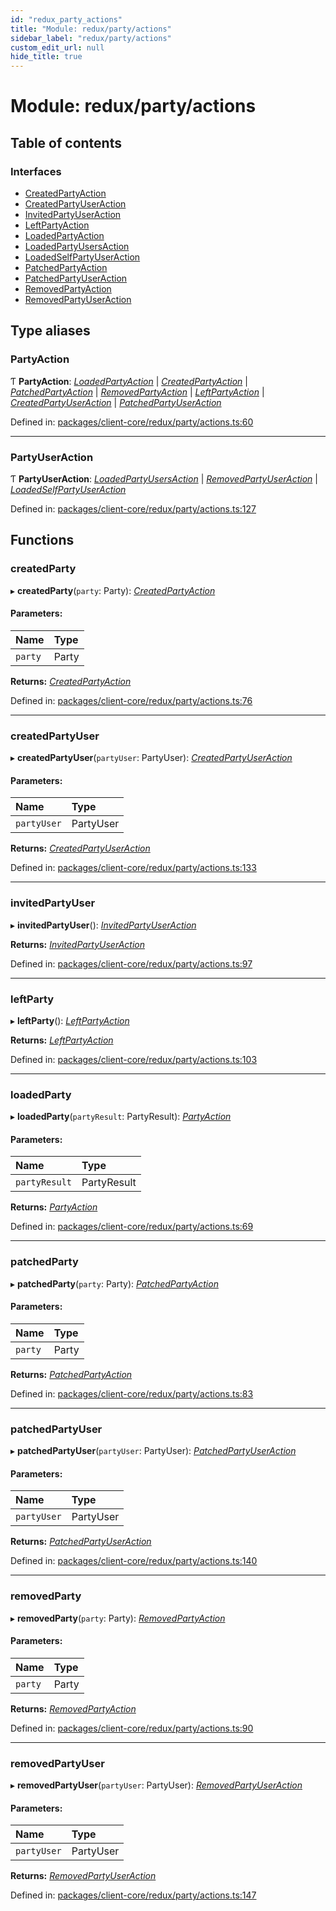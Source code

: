 ```yaml
---
id: "redux_party_actions"
title: "Module: redux/party/actions"
sidebar_label: "redux/party/actions"
custom_edit_url: null
hide_title: true
---
```


# Module: redux/party/actions

## Table of contents

### Interfaces

- [CreatedPartyAction](../interfaces/redux_party_actions.createdpartyaction.md)
- [CreatedPartyUserAction](../interfaces/redux_party_actions.createdpartyuseraction.md)
- [InvitedPartyUserAction](../interfaces/redux_party_actions.invitedpartyuseraction.md)
- [LeftPartyAction](../interfaces/redux_party_actions.leftpartyaction.md)
- [LoadedPartyAction](../interfaces/redux_party_actions.loadedpartyaction.md)
- [LoadedPartyUsersAction](../interfaces/redux_party_actions.loadedpartyusersaction.md)
- [LoadedSelfPartyUserAction](../interfaces/redux_party_actions.loadedselfpartyuseraction.md)
- [PatchedPartyAction](../interfaces/redux_party_actions.patchedpartyaction.md)
- [PatchedPartyUserAction](../interfaces/redux_party_actions.patchedpartyuseraction.md)
- [RemovedPartyAction](../interfaces/redux_party_actions.removedpartyaction.md)
- [RemovedPartyUserAction](../interfaces/redux_party_actions.removedpartyuseraction.md)

## Type aliases

### PartyAction

Ƭ **PartyAction**: [*LoadedPartyAction*](../interfaces/redux_party_actions.loadedpartyaction.md) \| [*CreatedPartyAction*](../interfaces/redux_party_actions.createdpartyaction.md) \| [*PatchedPartyAction*](../interfaces/redux_party_actions.patchedpartyaction.md) \| [*RemovedPartyAction*](../interfaces/redux_party_actions.removedpartyaction.md) \| [*LeftPartyAction*](../interfaces/redux_party_actions.leftpartyaction.md) \| [*CreatedPartyUserAction*](../interfaces/redux_party_actions.createdpartyuseraction.md) \| [*PatchedPartyUserAction*](../interfaces/redux_party_actions.patchedpartyuseraction.md)

Defined in: [packages/client-core/redux/party/actions.ts:60](https://github.com/xr3ngine/xr3ngine/blob/56376a778/packages/client-core/redux/party/actions.ts#L60)

___

### PartyUserAction

Ƭ **PartyUserAction**: [*LoadedPartyUsersAction*](../interfaces/redux_party_actions.loadedpartyusersaction.md) \| [*RemovedPartyUserAction*](../interfaces/redux_party_actions.removedpartyuseraction.md) \| [*LoadedSelfPartyUserAction*](../interfaces/redux_party_actions.loadedselfpartyuseraction.md)

Defined in: [packages/client-core/redux/party/actions.ts:127](https://github.com/xr3ngine/xr3ngine/blob/56376a778/packages/client-core/redux/party/actions.ts#L127)

## Functions

### createdParty

▸ **createdParty**(`party`: Party): [*CreatedPartyAction*](../interfaces/redux_party_actions.createdpartyaction.md)

#### Parameters:

Name | Type |
:------ | :------ |
`party` | Party |

**Returns:** [*CreatedPartyAction*](../interfaces/redux_party_actions.createdpartyaction.md)

Defined in: [packages/client-core/redux/party/actions.ts:76](https://github.com/xr3ngine/xr3ngine/blob/56376a778/packages/client-core/redux/party/actions.ts#L76)

___

### createdPartyUser

▸ **createdPartyUser**(`partyUser`: PartyUser): [*CreatedPartyUserAction*](../interfaces/redux_party_actions.createdpartyuseraction.md)

#### Parameters:

Name | Type |
:------ | :------ |
`partyUser` | PartyUser |

**Returns:** [*CreatedPartyUserAction*](../interfaces/redux_party_actions.createdpartyuseraction.md)

Defined in: [packages/client-core/redux/party/actions.ts:133](https://github.com/xr3ngine/xr3ngine/blob/56376a778/packages/client-core/redux/party/actions.ts#L133)

___

### invitedPartyUser

▸ **invitedPartyUser**(): [*InvitedPartyUserAction*](../interfaces/redux_party_actions.invitedpartyuseraction.md)

**Returns:** [*InvitedPartyUserAction*](../interfaces/redux_party_actions.invitedpartyuseraction.md)

Defined in: [packages/client-core/redux/party/actions.ts:97](https://github.com/xr3ngine/xr3ngine/blob/56376a778/packages/client-core/redux/party/actions.ts#L97)

___

### leftParty

▸ **leftParty**(): [*LeftPartyAction*](../interfaces/redux_party_actions.leftpartyaction.md)

**Returns:** [*LeftPartyAction*](../interfaces/redux_party_actions.leftpartyaction.md)

Defined in: [packages/client-core/redux/party/actions.ts:103](https://github.com/xr3ngine/xr3ngine/blob/56376a778/packages/client-core/redux/party/actions.ts#L103)

___

### loadedParty

▸ **loadedParty**(`partyResult`: PartyResult): [*PartyAction*](redux_party_actions.md#partyaction)

#### Parameters:

Name | Type |
:------ | :------ |
`partyResult` | PartyResult |

**Returns:** [*PartyAction*](redux_party_actions.md#partyaction)

Defined in: [packages/client-core/redux/party/actions.ts:69](https://github.com/xr3ngine/xr3ngine/blob/56376a778/packages/client-core/redux/party/actions.ts#L69)

___

### patchedParty

▸ **patchedParty**(`party`: Party): [*PatchedPartyAction*](../interfaces/redux_party_actions.patchedpartyaction.md)

#### Parameters:

Name | Type |
:------ | :------ |
`party` | Party |

**Returns:** [*PatchedPartyAction*](../interfaces/redux_party_actions.patchedpartyaction.md)

Defined in: [packages/client-core/redux/party/actions.ts:83](https://github.com/xr3ngine/xr3ngine/blob/56376a778/packages/client-core/redux/party/actions.ts#L83)

___

### patchedPartyUser

▸ **patchedPartyUser**(`partyUser`: PartyUser): [*PatchedPartyUserAction*](../interfaces/redux_party_actions.patchedpartyuseraction.md)

#### Parameters:

Name | Type |
:------ | :------ |
`partyUser` | PartyUser |

**Returns:** [*PatchedPartyUserAction*](../interfaces/redux_party_actions.patchedpartyuseraction.md)

Defined in: [packages/client-core/redux/party/actions.ts:140](https://github.com/xr3ngine/xr3ngine/blob/56376a778/packages/client-core/redux/party/actions.ts#L140)

___

### removedParty

▸ **removedParty**(`party`: Party): [*RemovedPartyAction*](../interfaces/redux_party_actions.removedpartyaction.md)

#### Parameters:

Name | Type |
:------ | :------ |
`party` | Party |

**Returns:** [*RemovedPartyAction*](../interfaces/redux_party_actions.removedpartyaction.md)

Defined in: [packages/client-core/redux/party/actions.ts:90](https://github.com/xr3ngine/xr3ngine/blob/56376a778/packages/client-core/redux/party/actions.ts#L90)

___

### removedPartyUser

▸ **removedPartyUser**(`partyUser`: PartyUser): [*RemovedPartyUserAction*](../interfaces/redux_party_actions.removedpartyuseraction.md)

#### Parameters:

Name | Type |
:------ | :------ |
`partyUser` | PartyUser |

**Returns:** [*RemovedPartyUserAction*](../interfaces/redux_party_actions.removedpartyuseraction.md)

Defined in: [packages/client-core/redux/party/actions.ts:147](https://github.com/xr3ngine/xr3ngine/blob/56376a778/packages/client-core/redux/party/actions.ts#L147)
